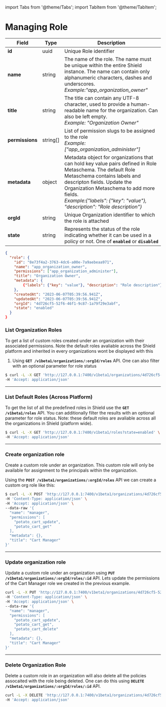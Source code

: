 import Tabs from '@theme/Tabs';
import TabItem from '@theme/TabItem';

# Managing Role

<Tabs groupId="model">
  <TabItem value="Model" label="Model" default>

| Field           | Type     | Description                                                                                                                                                                                                                                                                                         |
| --------------- | -------- | --------------------------------------------------------------------------------------------------------------------------------------------------------------------------------------------------------------------------------------------------------------------------------------------------- |
| **id**          | uuid     | Unique Role identifier                                                                                                                                                                                                                                                                              |
| **name**        | string   | The name of the role. The name must be unique within the entire Shield instance. The name can contain only alphanumeric characters, dashes and underscores.<br/> _Example:"app_organization_owner"_                                                                                                 |
| **title**       | string   | The title can contain any UTF-8 character, used to provide a human-readable name for the organization. Can also be left empty. <br/>_Example: "Organization Owner"_                                                                                                                                 |
| **permissions** | string[] | List of permission slugs to be assigned to the role <br/> _Example: ["app_organization_administer"]_                                                                                                                                                                                                |
| **metadata**    | object   | Metadata object for organizations that can hold key value pairs defined in Role Metaschema. The default Role Metaschema contains labels and descripton fields. Update the Organization Metaschema to add more fields.<br/>_Example:{"labels": {"key": "value"}, "description": "Role description"}_ |
| **orgId**       | string   | Unique Organization identifier to which the role is attached                                                                                                                                                                                                                                        |
| **state**       | string   | Represents the status of the role indicating whether it can be used in a policy or not. One of **`enabled`** or **`disabled`**                                                                                                                                                              |

</TabItem>
<TabItem value="JSON" label="Sample JSON" default>

```json
{
  "role": {
    "id": "8e73f4a2-3763-4dc6-a00e-7a9aebeaa971",
    "name": "app_organization_owner",
    "permissions": ["app_organization_administer"],
    "title": "Organization Owner",
    "metadata": {
        {"labels": {"key": "value"}, "description": "Role description"}
    },
    "createdAt": "2023-06-07T05:39:56.941Z",
    "updatedAt": "2023-06-07T05:39:56.941Z",
    "orgId": "4d726cf5-52f6-46f1-9c87-1a79f29e3abf",
    "state": "enabled"
  }
}
```

</TabItem>
</Tabs>

### List Organization Roles

To get a list of custom roles created under an organization with their associated permissions. Note the default roles avaliable across the Shield platform and inherited in every organizations wont be displayed with this 

1. Using **`GET /v1beta1/organizations/:orgId/roles`** API. One can also filter with an optional parameter for role status

```bash
$ curl -L -X GET 'http://127.0.0.1:7400/v1beta1/organizations/4d726cf5-52f6-46f1-9c87-1a79f29e3abf/roles?state=enabled' \
-H 'Accept: application/json'
```
---

### List Default Roles (Across Platform)

To get the list of all the predefined roles in Shield use the **`GET /v1beta1/roles`** API. You can additionally filter the results with an optional parameter for role status.
Note: these default roles are avaliable across all the organizations in Shield (platform wide).

```bash
$ curl -L -X GET 'http://127.0.0.1:7400/v1beta1/roles?state=enabled' \
-H 'Accept: application/json'
```
---

### Create organization role

Create a custom role under an organization. This custom role will only be available for assignment to the principals within the organization.

Using the **`POST /v1beta1/organizations/:orgId/roles`** API we can create a custom org role like this:

```bash
$ curl -L -X POST 'http://127.0.0.1:7400/v1beta1/organizations/4d726cf5-52f6-46f1-9c87-1a79f29e3abf/roles' \
-H 'Content-Type: application/json' \
-H 'Accept: application/json' \
--data-raw '{
  "name": "manager",
  "permissions": [
    "potato_cart_update",
    "potato_cart_get"
  ],
  "metadata": {},
  "title": "Cart Manager"
}'
```
---
### Update organization role

Update a custom role under an organization using **`PUT /v1beta1/organizations/:orgId/roles/:id`** API. Lets update the permissions of the Cart Manager role we created in the previous example.

```bash
curl -L -X PUT 'http://127.0.0.1:7400/v1beta1/organizations/4d726cf5-52f6-46f1-9c87-1a79f29e3abf/roles/c2d85306-96f4-4895-98b4-c3e5c2f3084d' \
-H 'Content-Type: application/json' \
-H 'Accept: application/json' \
--data-raw '{
  "name": "manager",
  "permissions": [
    "potato_cart_update",
    "potato_cart_get",
    "potato_cart_delete"
  ],
  "metadata": {},
  "title": "Cart Manager"
}'
```
---

### Delete Organization Role

Delete a custom role in an organization will also delete all the policies assocaited with the role being deleted. One can do this using **`DELETE /v1beta1/organizations/:orgId/roles/:id`** API.

```bash
curl -L -X DELETE 'http://127.0.0.1:7400/v1beta1/organizations/4d726cf5-52f6-46f1-9c87-1a79f29e3abf/roles/c2d85306-96f4-4895-98b4-c3e5c2f3084d' \
-H 'Accept: application/json'
```